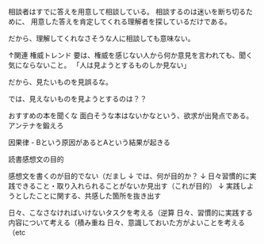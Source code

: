 

相談者はすでに答えを用意して相談している。
相談するのは迷いを断ち切るために、
用意した答えを肯定してくれる理解者を探しているだけである。

だから、理解してくれなさそうな人に相談しても意味ない。

↑関連
権威トレンド
要は、権威を感じない人から何か意見を言われても、聞く気にならないこと。
「人は見ようとするものしか見ない」

だから、見たいものを見誤るな。

では、見えないものを見ようとするのは？？


おすすめの本を聞くな
面白そうな本はないかなという、欲求が出発点である。
アンテナを鍛えろ

因果律 - Bという原因があるとAという結果が起きる



読書感想文の目的

感想文を書くのが目的でない（だまし
↓
では、何が目的か？
↓
日々習慣的に実践できること・取り入れられることがないか見出す（これが目的）
↓
実践しようとしたことに関する、共感した箇所を抜き出す




日々、こなさなければいけないタスクを考える（逆算
日々、習慣的に実践する内容について考える（積み重ね
日々、意識しておいた方がよいことを考える（etc
